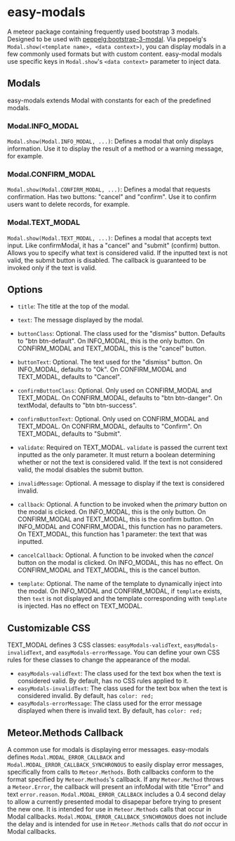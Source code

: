 # easy-modals

A meteor package containing frequently used bootstrap 3 modals.
Designed to be used with [peppelg:bootstrap-3-modal](https://github.com/PeppeL-G/bootstrap-3-modal/).
Via peppelg's ```Modal.show(<template name>, <data context>)```, you can display modals in a few commonly used formats but with custom content.
easy-modal modals use specific keys in ```Modal.show```'s ```<data context>``` parameter to inject data.

## Modals
easy-modals extends Modal with constants for each of the predefined modals.
### Modal.INFO_MODAL
```Modal.show(Modal.INFO_MODAL, ...)```: Defines a modal that only displays information. Use it to display the result of a method or a warning message, for example.
### Modal.CONFIRM_MODAL
```Modal.show(Modal.CONFIRM_MODAL, ...)```: Defines a modal that requests confirmation. Has two buttons: "cancel" and "confirm". Use it to confirm users want to delete records, for example.
### Modal.TEXT_MODAL
```Modal.show(Modal.TEXT_MODAL, ...)```: Defines a modal that accepts text input. Like confirmModal, it has a "cancel" and "submit" (confirm) button. Allows you to specify what text is considered valid. If the inputted text is not valid, the submit button is disabled. The callback is guaranteed to be invoked only if the text is valid.

## Options

* ```title```: The title at the top of the modal.
 
* ```text```: The message displayed by the modal.
 
* ```buttonClass```: Optional. The class used for the "dismiss" button. Defaults to "btn btn-default". On INFO_MODAL, this is the only button. On CONFIRM_MODAL and TEXT_MODAL, this is the "cancel" button.
 
* ```buttonText```: Optional. The text used for the "dismiss" button. On INFO_MODAL, defaults to "Ok". On CONFIRM_MODAL and TEXT_MODAL, defaults to "Cancel".

* ```confirmButtonClass```: Optional. Only used on CONFIRM_MODAL and TEXT_MODAL. On CONFIRM_MODAL, defaults to "btn btn-danger". On textModal, defaults to "btn btn-success".

* ```confirmButtonText```: Optional. Only used on CONFIRM_MODAL and TEXT_MDOAL. On CONFIRM_MODAL, defaults to "Confirm". On TEXT_MODAL, defaults to "Submit".
 
* ```validate```: Required on TEXT_MODAL. ```validate``` is passed the current text inputted as the only parameter. It must return a boolean determining whether or not the text is considered valid. If the text is not considered valid, the modal disables the submit button.

* ```invalidMessage```: Optional. A message to display if the text is considered invalid.
 
* ```callback```: Optional. A function to be invoked when the *primary* button on the modal is clicked. On INFO_MODAL, this is the only button. On CONFIRM_MODAL and TEXT_MODAL, this is the confirm button. On INFO_MODAL and CONFIRM_MODAL, this function has no parameters. On TEXT_MODAL, this function has 1 parameter: the text that was inputted.

* ```cancelCallback```: Optional. A function to be invoked when the *cancel* button on the modal is clicked. On INFO_MODAL, this has no effect. On CONFIRM_MODAL and TEXT_MODAL, this is the cancel button.

* ```template```: Optional. The name of the template to dynamically inject into the modal. On INFO_MODAL and CONFIRM_MODAL, if ```template``` exists, then ```text``` is not displayed and the template corresponding with ```template``` is injected. Has no effect on TEXT_MODAL.

## Customizable CSS
TEXT_MODAL defines 3 CSS classes: ```easyModals-validText```, ```easyModals-invalidText```, and ```easyModals-errorMessage```. You can define your own CSS rules for these classes to change the appearance of the modal.

* ```easyModals-validText```: The class used for the text box when the text is considered valid. By default, has no CSS rules applied to it.
* ```easyModals-invalidText```: The class used for the text box when the text is considered invalid. By default, has ```color: red;```
* ```easyModals-errorMessage```: The class used for the error message displayed when there is invalid text. By default, has ```color: red;```

## Meteor.Methods Callback
A common use for modals is displaying error messages. easy-modals defines ```Modal.MODAL_ERROR_CALLBACK``` and ```Modal.MODAL_ERROR_CALLBACK_SYNCHRONOUS``` to easily display error messages, specifically from calls to ```Meteor.Methods```. Both callbacks conform to the format specified by ```Meteor.Methods```'s callback. If any ```Meteor.Method``` throws a ```Meteor.Error```, the callback will present an infoModal with title "Error" and text ```error.reason```. ```Modal.MODAL_ERROR_CALLBACK``` includes a 0.4 second delay to allow a currently presented modal to disapepar before trying to present the new one. It is intended for use in ```Meteor.Methods``` calls that occur in Modal callbacks. ```Modal.MODAL_ERROR_CALLBACK_SYNCHRONOUS``` does not include the delay and is intended for use in ```Meteor.Methods``` calls that do *not* occur in Modal callbacks.
